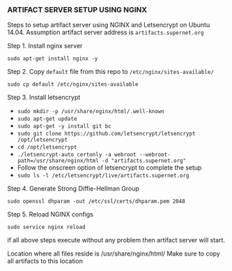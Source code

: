 ### ARTIFACT SERVER SETUP USING NGINX
Steps to setup artifact server using NGINX and Letsencrypt on Ubuntu 14.04.
Assumption artifact server address is `artifacts.supernet.org`

Step 1. Install nginx server

`sudo apt-get install nginx -y`

Step 2. Copy `default` file from this repo to `/etc/nginx/sites-available/`

`sudo cp default /etc/nginx/sites-available`

Step 3. Install letsencrypt 
- `sudo mkdir -p /usr/share/nginx/html/.well-known`
- `sudo apt-get update`
- `sudo apt-get -y install git bc`
- `sudo git clone https://github.com/letsencrypt/letsencrypt /opt/letsencrypt`
- `cd /opt/letsencrypt`
- `./letsencrypt-auto certonly -a webroot --webroot-path=/usr/share/nginx/html -d "artifacts.supernet.org"`
- Follow the onscreen option of letsencrypt to complete the setup
- `sudo ls -l /etc/letsencrypt/live/artifacts.supernet.org`

Step 4. Generate Strong Diffie-Hellman Group

`sudo openssl dhparam -out /etc/ssl/certs/dhparam.pem 2048`

Step 5. Reload NGINX configs

`sudo service nginx reload`

if all above steps execute without any problem then artifact server will start.

Location where all files reside is /usr/share/nginx/html/
Make sure to copy all artifacts to this location
